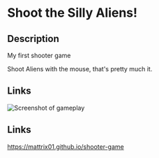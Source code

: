 # Shoot the Silly Aliens!

## Description

My first shooter game

Shoot Aliens with the mouse, that's pretty much it.

## Links

![Screenshot of gameplay](assets/aliengame-screenshot.png)

## Links

https://mattrix01.github.io/shooter-game
